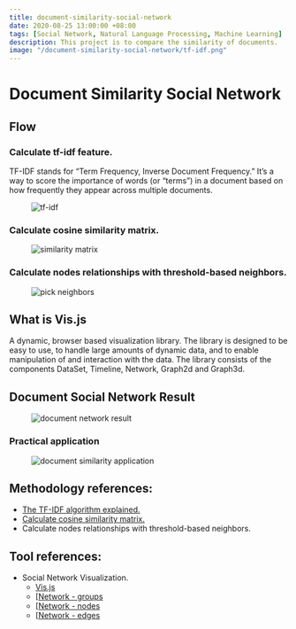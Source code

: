 ```yaml
---
title: document-similarity-social-network
date: 2020-08-25 13:00:00 +08:00
tags: [Social Network, Natural Language Processing, Machine Learning]
description: This project is to compare the similarity of documents.
image: "/document-similarity-social-network/tf-idf.png"
---
```


# Document Similarity Social Network

## Flow

### Calculate tf-idf feature.

TF-IDF stands for “Term Frequency, Inverse Document Frequency.” It’s a way to score the importance of words (or “terms”) in a document based on how frequently they appear across multiple documents.

<figure>
<img src="/document-similarity-social-network/tf-idf.png" alt="tf-idf">
</figure>


### Calculate cosine similarity matrix.

<figure>
<img src="/document-similarity-social-network/similarity_matrix.png" alt="similarity matrix">
</figure>

### Calculate nodes relationships with threshold-based neighbors.

<figure>
<img src="/document-similarity-social-network/pick.gif" alt="pick neighbors">
</figure>

## What is Vis.js

A dynamic, browser based visualization library. The library is designed to be easy to use, to handle large amounts of dynamic data, and to enable manipulation of and interaction with the data. The library consists of the components DataSet, Timeline, Network, Graph2d and Graph3d.

## Document Social Network Result

<figure>
<img src="/document-similarity-social-network/document-network.png" alt="document network result">
</figure>

### Practical application

<figure>
<img src="/document-similarity-social-network/recommand.png" alt="document similarity application">
</figure>

## Methodology references: 

* [The TF-IDF algorithm explained.](https://www.onely.com/blog/what-is-tf-idf)
* [Calculate cosine similarity matrix.](https://en.wikipedia.org/wiki/Cosine_similarity)
* Calculate nodes relationships with threshold-based neighbors.
## Tool references: 

* Social Network Visualization. 
    * [Vis.js](https://visjs.github.io/vis-network/examples/)
    * [[Network - groups](https://visjs.github.io/vis-network/docs/network/groups.html)
    * [[Network - nodes](https://visjs.github.io/vis-network/docs/network/nodes.html)
    * [[Network - edges](https://visjs.github.io/vis-network/docs/network/edges.html)
